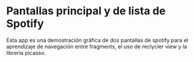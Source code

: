 # Pantallas principal y de lista de Spotify
Esta app es una demostración gráfica de dos pantallas de spotify para el aprendizaje de navegación entre fragments, el uso de reclycler view y la librería picasso.
